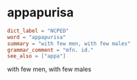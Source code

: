 # appapurisa

``` toml
dict_label = "NCPED"
word = "appapurisa"
summary = "with few men, with few males"
grammar_comment = "mfn. id."
see_also = ["appa"]
```

with few men, with few males

